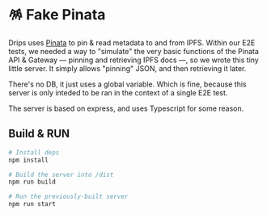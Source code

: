 # 🪅 Fake Pinata

Drips uses [Pinata](https://www.pinata.cloud/) to pin & read metadata to and from IPFS. Within our E2E tests, we needed a way to "simulate" the very basic functions of the Pinata API & Gateway — pinning and retrieving IPFS docs —, so we wrote this tiny little server. It simply allows "pinning" JSON, and then retrieving it later.

There's no DB, it just uses a global variable. Which is fine, because this server is only inteded to be ran in the context of a single E2E test.

The server is based on express, and uses Typescript for some reason.

## Build & RUN

```sh
# Install deps
npm install

# Build the server into /dist
npm run build

# Run the previously-built server
npm run start
```
